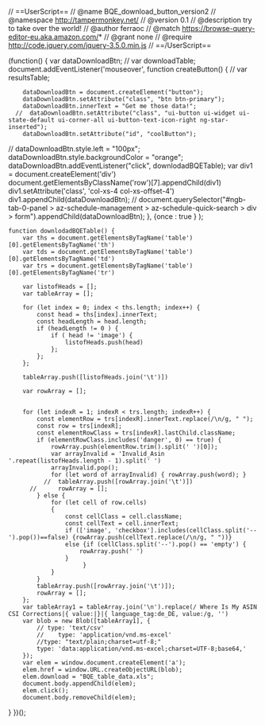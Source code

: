 // ==UserScript==
// @name         BQE_download_button_version2
// @namespace    http://tampermonkey.net/
// @version      0.1
// @description  try to take over the world!
// @author       ferraoc
// @match        https://browse-query-editor-eu.aka.amazon.com/*
// @grant        none
// @require      http://code.jquery.com/jquery-3.5.0.min.js
// ==/UserScript==

(function() {
var dataDownloadBtn;
//    var downloadTable;
    document.addEventListener('mouseover', function createButton() {
      //  var resultsTable;

        dataDownloadBtn = document.createElement("button");
        dataDownloadBtn.setAttribute("class", "btn btn-primary");
        dataDownloadBtn.innerText = "Get me those data!";
      //  dataDownloadBtn.setAttribute("class", "ui-button ui-widget ui-state-default ui-corner-all ui-button-text-icon-right ng-star-inserted");
        dataDownloadBtn.setAttribute("id", "coolButton");
 //       dataDownloadBtn.style.left = "100px";
        dataDownloadBtn.style.backgroundColor = "orange";
        dataDownloadBtn.addEventListener("click", downlodadBQETable);
        var div1 = document.createElement('div')
        document.getElementsByClassName('row')[7].appendChild(div1)
        div1.setAttribute('class', 'col-xs-4 col-xs-offset-4')
        div1.appendChild(dataDownloadBtn);
 //       document.querySelector("#ngb-tab-0-panel > az-schedule-management > az-schedule-quick-search > div > form").appendChild(dataDownloadBtn);
    }, {once : true } );

    function downlodadBQETable() {
        var ths = document.getElementsByTagName('table')[0].getElementsByTagName('th')
        var tds = document.getElementsByTagName('table')[0].getElementsByTagName('td')
        var trs = document.getElementsByTagName('table')[0].getElementsByTagName('tr')

        var listofHeads = [];
        var tableArray = [];

        for (let index = 0; index < ths.length; index++) {
            const head = ths[index].innerText;
            const headLength = head.length;
            if (headLength != 0 ) {
                if ( head != 'image') {
                    listofHeads.push(head)
                };
            };
        };

        tableArray.push([listofHeads.join('\t')])

        var rowArray = [];


        for (let indexR = 1; indexR < trs.length; indexR++) {
            const elementRow = trs[indexR].innerText.replace(/\n/g, " ");
            const row = trs[indexR];
            const elementRowClass = trs[indexR].lastChild.className;
            if (elementRowClass.includes('danger', 0) == true) {
                rowArray.push(elementRow.trim().split(' ')[0]);
                var arrayInvalid = 'Invalid_Asin '.repeat(listofHeads.length - 1).split(' ')
                arrayInvalid.pop();
                for (let word of arrayInvalid) { rowArray.push(word); }
              //  tableArray.push([rowArray.join('\t')])
          //      rowArray = [];
            } else {
                for (let cell of row.cells)
                {
                    const cellClass = cell.className;
                    const cellText = cell.innerText;
                    if (['image', 'checkbox'].includes(cellClass.split('--').pop())==false) {rowArray.push(cellText.replace(/\n/g, " "))}
                    else {if (cellClass.split('--').pop() == 'empty') {
                        rowArray.push(' ')
                    }
                         }
                }
            }
            tableArray.push([rowArray.join('\t')]);
            rowArray = [];
        };
        var tableArray1 = tableArray.join('\n').replace(/ Where Is My ASIN CSI Corrections|{ value:|}|{ language_tag:de_DE, value:/g, '')
        var blob = new Blob([tableArray1], {
            // type: 'text/csv'
            //    type: 'application/vnd.ms-excel'
            //type: "text/plain;charset=utf-8;"
            type: 'data:application/vnd.ms-excel;charset=UTF-8;base64,'
        });
        var elem = window.document.createElement('a');
        elem.href = window.URL.createObjectURL(blob);
        elem.download = "BQE_table_data.xls";
        document.body.appendChild(elem);
        elem.click();
        document.body.removeChild(elem);
}
})();
